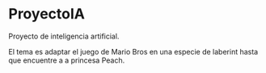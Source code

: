 # ProyectoIA
Proyecto de inteligencia artificial.

El tema es adaptar el juego de Mario Bros en una especie de laberint hasta que encuentre a a princesa Peach. 
